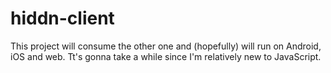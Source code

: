 # hiddn-client

This project will consume the other one and (hopefully) will run on Android, iOS and web.
Tt's gonna take a while since I'm relatively new to JavaScript.
